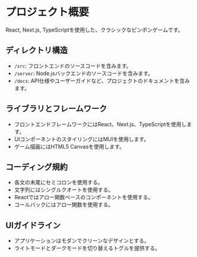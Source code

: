 # プロジェクト概要

React, Next.js, TypeScriptを使用した、クラシックなピンポンゲームです。

## ディレクトリ構造

- `/src`: フロントエンドのソースコードを含みます。
- `/server`: Node.jsバックエンドのソースコードを含みます。
- `/docs`: API仕様やユーザーガイドなど、プロジェクトのドキュメントを含みます。

## ライブラリとフレームワーク

- フロントエンドフレームワークにはReact、Next.js、TypeScriptを使用します。
- UIコンポーネントのスタイリングにはMUIを使用します。
- ゲーム描画にはHTML5 Canvasを使用します。

## コーディング規約

- 各文の末尾にセミコロンを使用する。
- 文字列にはシングルクオートを使用する。
- Reactではアロー関数ベースのコンポーネントを使用する。
- コールバックにはアロー関数を使用する。

## UIガイドライン

- アプリケーションはモダンでクリーンなデザインとする。
- ライトモードとダークモードを切り替えるトグルを提供する。
